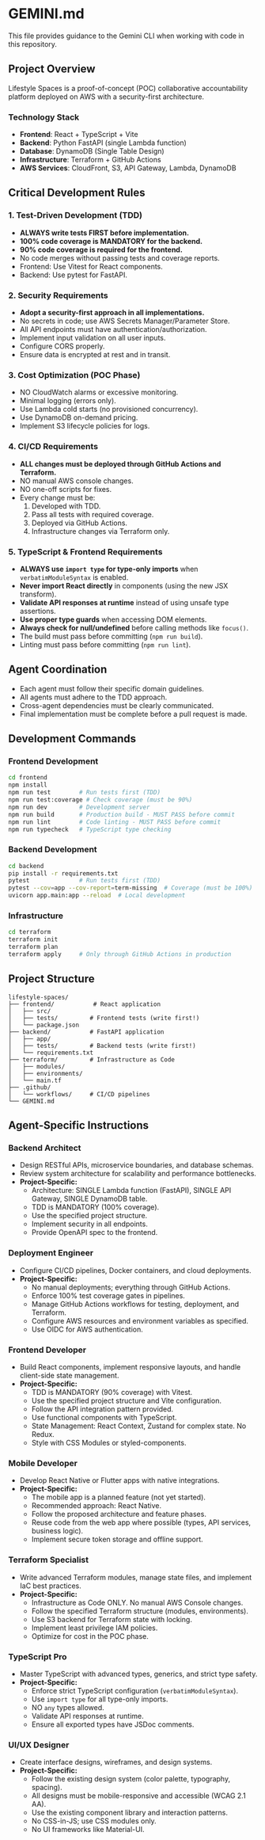 # GEMINI.md

This file provides guidance to the Gemini CLI when working with code in this repository.

## Project Overview

Lifestyle Spaces is a proof-of-concept (POC) collaborative accountability platform deployed on AWS with a security-first architecture.

### Technology Stack
- **Frontend**: React + TypeScript + Vite
- **Backend**: Python FastAPI (single Lambda function)
- **Database**: DynamoDB (Single Table Design)
- **Infrastructure**: Terraform + GitHub Actions
- **AWS Services**: CloudFront, S3, API Gateway, Lambda, DynamoDB

## Critical Development Rules

### 1. Test-Driven Development (TDD)
- **ALWAYS write tests FIRST before implementation.**
- **100% code coverage is MANDATORY for the backend.**
- **90% code coverage is required for the frontend.**
- No code merges without passing tests and coverage reports.
- Frontend: Use Vitest for React components.
- Backend: Use pytest for FastAPI.

### 2. Security Requirements
- **Adopt a security-first approach in all implementations.**
- No secrets in code; use AWS Secrets Manager/Parameter Store.
- All API endpoints must have authentication/authorization.
- Implement input validation on all user inputs.
- Configure CORS properly.
- Ensure data is encrypted at rest and in transit.

### 3. Cost Optimization (POC Phase)
- NO CloudWatch alarms or excessive monitoring.
- Minimal logging (errors only).
- Use Lambda cold starts (no provisioned concurrency).
- Use DynamoDB on-demand pricing.
- Implement S3 lifecycle policies for logs.

### 4. CI/CD Requirements
- **ALL changes must be deployed through GitHub Actions and Terraform.**
- NO manual AWS console changes.
- NO one-off scripts for fixes.
- Every change must be:
  1. Developed with TDD.
  2. Pass all tests with required coverage.
  3. Deployed via GitHub Actions.
  4. Infrastructure changes via Terraform only.

### 5. TypeScript & Frontend Requirements
- **ALWAYS use `import type` for type-only imports** when `verbatimModuleSyntax` is enabled.
- **Never import React directly** in components (using the new JSX transform).
- **Validate API responses at runtime** instead of using unsafe type assertions.
- **Use proper type guards** when accessing DOM elements.
- **Always check for null/undefined** before calling methods like `focus()`.
- The build must pass before committing (`npm run build`).
- Linting must pass before committing (`npm run lint`).

## Agent Coordination
- Each agent must follow their specific domain guidelines.
- All agents must adhere to the TDD approach.
- Cross-agent dependencies must be clearly communicated.
- Final implementation must be complete before a pull request is made.

## Development Commands

### Frontend Development
```bash
cd frontend
npm install
npm run test        # Run tests first (TDD)
npm run test:coverage # Check coverage (must be 90%)
npm run dev         # Development server
npm run build       # Production build - MUST PASS before commit
npm run lint        # Code linting - MUST PASS before commit
npm run typecheck   # TypeScript type checking
```

### Backend Development
```bash
cd backend
pip install -r requirements.txt
pytest              # Run tests first (TDD)
pytest --cov=app --cov-report=term-missing  # Coverage (must be 100%)
uvicorn app.main:app --reload  # Local development
```

### Infrastructure
```bash
cd terraform
terraform init
terraform plan
terraform apply     # Only through GitHub Actions in production
```

## Project Structure
```
lifestyle-spaces/
├── frontend/           # React application
│   ├── src/
│   ├── tests/         # Frontend tests (write first!)
│   └── package.json
├── backend/           # FastAPI application
│   ├── app/
│   ├── tests/         # Backend tests (write first!)
│   └── requirements.txt
├── terraform/         # Infrastructure as Code
│   ├── modules/
│   ├── environments/
│   └── main.tf
├── .github/
│   └── workflows/     # CI/CD pipelines
└── GEMINI.md
```

## Agent-Specific Instructions

### Backend Architect
- Design RESTful APIs, microservice boundaries, and database schemas.
- Review system architecture for scalability and performance bottlenecks.
- **Project-Specific:**
    - Architecture: SINGLE Lambda function (FastAPI), SINGLE API Gateway, SINGLE DynamoDB table.
    - TDD is MANDATORY (100% coverage).
    - Use the specified project structure.
    - Implement security in all endpoints.
    - Provide OpenAPI spec to the frontend.

### Deployment Engineer
- Configure CI/CD pipelines, Docker containers, and cloud deployments.
- **Project-Specific:**
    - No manual deployments; everything through GitHub Actions.
    - Enforce 100% test coverage gates in pipelines.
    - Manage GitHub Actions workflows for testing, deployment, and Terraform.
    - Configure AWS resources and environment variables as specified.
    - Use OIDC for AWS authentication.

### Frontend Developer
- Build React components, implement responsive layouts, and handle client-side state management.
- **Project-Specific:**
    - TDD is MANDATORY (90% coverage) with Vitest.
    - Use the specified project structure and Vite configuration.
    - Follow the API integration pattern provided.
    - Use functional components with TypeScript.
    - State Management: React Context, Zustand for complex state. No Redux.
    - Style with CSS Modules or styled-components.

### Mobile Developer
- Develop React Native or Flutter apps with native integrations.
- **Project-Specific:**
    - The mobile app is a planned feature (not yet started).
    - Recommended approach: React Native.
    - Follow the proposed architecture and feature phases.
    - Reuse code from the web app where possible (types, API services, business logic).
    - Implement secure token storage and offline support.

### Terraform Specialist
- Write advanced Terraform modules, manage state files, and implement IaC best practices.
- **Project-Specific:**
    - Infrastructure as Code ONLY. No manual AWS Console changes.
    - Follow the specified Terraform structure (modules, environments).
    - Use S3 backend for Terraform state with locking.
    - Implement least privilege IAM policies.
    - Optimize for cost in the POC phase.

### TypeScript Pro
- Master TypeScript with advanced types, generics, and strict type safety.
- **Project-Specific:**
    - Enforce strict TypeScript configuration (`verbatimModuleSyntax`).
    - Use `import type` for all type-only imports.
    - NO `any` types allowed.
    - Validate API responses at runtime.
    - Ensure all exported types have JSDoc comments.

### UI/UX Designer
- Create interface designs, wireframes, and design systems.
- **Project-Specific:**
    - Follow the existing design system (color palette, typography, spacing).
    - All designs must be mobile-responsive and accessible (WCAG 2.1 AA).
    - Use the existing component library and interaction patterns.
    - No CSS-in-JS; use CSS modules only.
    - No UI frameworks like Material-UI.
